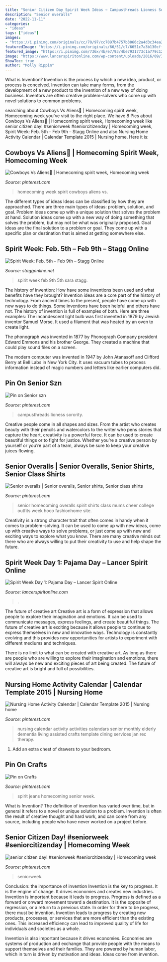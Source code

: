 ```yaml
---
title: "Senior Citizen Day Spirit Week Ideas ~ Campusthreads Lioness Sorority"
description: "Senior overalls"
date: "2022-11-11"
categories:
- "ideas"
tags: ["ideas"]
images:
- "https://i.pinimg.com/originals/cc/70/97/cc7097b4757b3066c2a4d3c34ea2a2bb.jpg"
featuredImage: "https://i.pinimg.com/originals/66/51/c7/6651c7a3b130cffdd9421fa1cd1ba2fb.jpg"
featured_image: "https://i.pinimg.com/736x/4b/e7/93/4be7931773c1a779c121de8db6e08376.jpg"
image: "https://www.lancerspiritonline.com/wp-content/uploads/2016/09/IMG_3904-727x900.jpg"
ShowToc: true
author: "Molly Rippin"
---
```



What is Invention?
Invention is the process by which a new idea, product, or process is conceived. Invention can take many forms, from the development of a new product to the invention of a new way of doing business. Inventors are often creative problem-solvers who come up with novel solutions to common problems.

	

		
searching about Cowboys Vs Aliens🤠 | Homecoming spirit week, Homecoming week you've visit to the right place. We have 8 Pics about Cowboys Vs Aliens🤠 | Homecoming spirit week, Homecoming week like senior citizen day! #seniorweek #seniorcitizenday | Homecoming week, Spirit Week: Feb. 5th – Feb 9th – Stagg Online and also Nursing Home Activity Calendar | Calendar Template 2015 | Nursing home. Here it is:
		
    
## Cowboys Vs Aliens🤠 | Homecoming Spirit Week, Homecoming Week

<img loading=lazy src="https://i.pinimg.com/736x/4b/e7/93/4be7931773c1a779c121de8db6e08376.jpg" onerror="this.onerror=null;this.src='https://tse2.mm.bing.net/th?id=OIP.WieBwNKa4P6Ussjd0P-YxgHaJ3&amp;pid=15.1';" alt="Cowboys Vs Aliens🤠 | Homecoming spirit week, Homecoming week">

_Source: pinterest.com_

>homecoming week spirit cowboys aliens vs. 

	

The different types of ideas
Ideas can be classified by how they are approached. There are three main types of ideas: problem, solution, and goal. Problem ideas come up with a unique solution that solves the problem at hand. Solution ideas come up with a new way of doing something that solves the problem, but may not be what was originally proposed. Goal ideas are the final solution to a problem or goal. They come up with a specific plan or destination that is aimed at getting somewhere else.

    
## Spirit Week: Feb. 5th – Feb 9th – Stagg Online

<img loading=lazy src="https://staggonline.net/wp-content/uploads/2018/01/spirit-week-thr_27417722-1-449x900.png" onerror="this.onerror=null;this.src='https://tse1.mm.bing.net/th?id=OIP.e60MuokTaWYF5-KlQ35_AwAAAA&amp;pid=15.1';" alt="Spirit Week: Feb. 5th – Feb 9th – Stagg Online">

_Source: staggonline.net_

>spirit week feb 9th 5th sara stagg. 

	

The history of invention: How have some inventions been used and what benefits have they brought?
Invention ideas are a core part of the history of technology. From ancient times to the present, people have come up with new ways to do things. Some inventions have been helpful and others have not. The history of invention is full of examples of both. Here are three examples:
The incandescent light bulb was first invented in 1879 by Jewish inventor Samuel Morse. It used a filament that was heated by an oven to create light.

The phonograph was invented in 1877 by Phonograph Company president Edward Emmons and his brother George. They created a machine that could play sound files on a screen.

The modern computer was invented in 1947 by John Atanasoff and Clifford Berry at Bell Labs in New York City. It uses vacuum tubes to process information instead of magic numbers and letters like earlier computers did.

    
## Pin On Senior Szn

<img loading=lazy src="https://i.pinimg.com/736x/88/ea/e2/88eae21686608a7165653a7839864e48.jpg" onerror="this.onerror=null;this.src='https://tse1.mm.bing.net/th?id=OIP.Elmuq73u56-H0sZ2GTUBXQHaKr&amp;pid=15.1';" alt="Pin on Senior szn">

_Source: pinterest.com_

>campusthreads lioness sorority. 

	

Creative people come in all shapes and sizes. From the artist who creates beauty with their pencils and watercolors to the writer who pens stories that capture the heart, creativity is a powerful force. It can be used to create beautiful things or to fight for justice. Whether you’re a creative person by yourself or you’re part of a team, always be sure to keep your creative juices flowing.

    
## Senior Overalls | Senior Overalls, Senior Shirts, Senior Class Shirts

<img loading=lazy src="https://i.pinimg.com/736x/d5/57/26/d557264ae3313e3323efad6b61c3f001.jpg" onerror="this.onerror=null;this.src='https://tse2.mm.bing.net/th?id=OIP.u5_2k8I1XXok4r9apsrrZAHaOk&amp;pid=15.1';" alt="Senior overalls | Senior overalls, Senior shirts, Senior class shirts">

_Source: pinterest.com_

>senior homecoming overalls spirit shirts class mums cheer college outfits week hoco fashionhome site. 

	

Creativity is a strong character trait that often comes in handy when it comes to problem-solving. It can be used to come up with new ideas, come up with creative ways to solve problems, or just come up with new and exciting ways to explore what you know. There are many creative minds out there who are always willing to put their creativity to use and help shape the future.

    
## Spirit Week Day 1: Pajama Day – Lancer Spirit Online

<img loading=lazy src="https://www.lancerspiritonline.com/wp-content/uploads/2016/09/IMG_3904-727x900.jpg" onerror="this.onerror=null;this.src='https://tse4.mm.bing.net/th?id=OIP.kEumDIDlOp29BIJeVyFaxwHaJK&amp;pid=15.1';" alt="Spirit Week Day 1: Pajama Day – Lancer Spirit Online">

_Source: lancerspiritonline.com_

>. 

	

The future of creative art
Creative art is a form of expression that allows people to explore their imagination and emotions. It can be used to communicate messages, express feelings, and create beautiful things.
The future of creative art is exciting because it allows people to continue to express themselves in new and innovative ways. Technology is constantly evolving and this provides new opportunities for artists to experiment with different mediums and techniques.

There is no limit to what can be created with creative art. As long as there are people who are willing to explore their imagination and emotions, there will always be new and exciting pieces of art being created. The future of creative art is bright and full of possibilities.

    
## Nursing Home Activity Calendar | Calendar Template 2015 | Nursing Home

<img loading=lazy src="https://i.pinimg.com/originals/66/51/c7/6651c7a3b130cffdd9421fa1cd1ba2fb.jpg" onerror="this.onerror=null;this.src='https://tse4.mm.bing.net/th?id=OIP.wj_GYgb4rymAqzIdroCg_wHaEa&amp;pid=15.1';" alt="Nursing Home Activity Calendar | Calendar Template 2015 | Nursing home">

_Source: pinterest.com_

>nursing calendar activity activities calendars senior monthly elderly dementia living assisted crafts template dining services jan rec therapy. 

	

1. Add an extra chest of drawers to your bedroom.

    
## Pin On Crafts

<img loading=lazy src="https://i.pinimg.com/originals/cc/70/97/cc7097b4757b3066c2a4d3c34ea2a2bb.jpg" onerror="this.onerror=null;this.src='https://tse4.mm.bing.net/th?id=OIP.Y9DH3E_KT-pzXWLBoLlbegHaJ6&amp;pid=15.1';" alt="Pin on Crafts">

_Source: pinterest.com_

>spirit jeans homecoming senior week. 

	

What is Invention?
The definition of invention has varied over time, but in general it refers to a novel or unique solution to a problem. Invention is often the result of creative thought and hard work, and can come from any source, including people who have never worked on a project before.

    
## Senior Citizen Day! #seniorweek #seniorcitizenday | Homecoming Week

<img loading=lazy src="https://i.pinimg.com/originals/da/51/31/da5131b4e4a72f08dc6861d5e7503d7c.jpg" onerror="this.onerror=null;this.src='https://tse1.mm.bing.net/th?id=OIP.OqV6tFI7ksxGDXnF5L2-VgHaJ4&amp;pid=15.1';" alt="senior citizen day! #seniorweek #seniorcitizenday | Homecoming week">

_Source: pinterest.com_

>seniorweek. 

	

Conclusion: the importance of invention
Invention is the key to progress. It is the engine of change. It drives economies and creates new industries.
Invention is important because it leads to progress. Progress is defined as a forward or onward movement toward a destination. It is the opposite of regression, or a return to a previous state. In order for there to be progress, there must be invention. Invention leads to progress by creating new products, processes, or services that are more efficient than the existing ones. This increased efficiency can lead to improved quality of life for individuals and societies as a whole.

Invention is also important because it drives economies. Economies are systems of production and exchange that provide people with the means to support themselves and their families. They are powered by human labor, which in turn is driven by motivation and ideas. Ideas come from invention.

